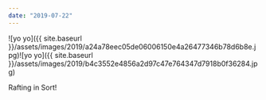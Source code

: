 ```yaml
---
date: "2019-07-22"
---
```


![yo yo]({{ site.baseurl }}/assets/images/2019/a24a78eec05de06006150e4a26477346b78d6b8e.jpg)![yo yo]({{ site.baseurl }}/assets/images/2019/b4c3552e4856a2d97c47e764347d7918b0f36284.jpg)

Rafting in Sort!
